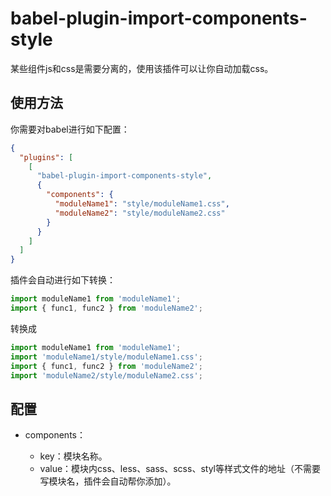 # babel-plugin-import-components-style

某些组件js和css是需要分离的，使用该插件可以让你自动加载css。

## 使用方法

你需要对babel进行如下配置：

```json
{
  "plugins": [
    [
      "babel-plugin-import-components-style",
      {
        "components": {
          "moduleName1": "style/moduleName1.css",
          "moduleName2": "style/moduleName2.css" 
        }
      }
    ]
  ]
}
```

插件会自动进行如下转换：

```javascript
import moduleName1 from 'moduleName1';
import { func1, func2 } from 'moduleName2';
```

转换成

```javascript
import moduleName1 from 'moduleName1';
import 'moduleName1/style/moduleName1.css';
import { func1, func2 } from 'moduleName2';
import 'moduleName2/style/moduleName2.css';
```

## 配置

* components<object>：
  * key：模块名称。
  * value<string>：模块内css、less、sass、scss、styl等样式文件的地址（不需要写模块名，插件会自动帮你添加）。 